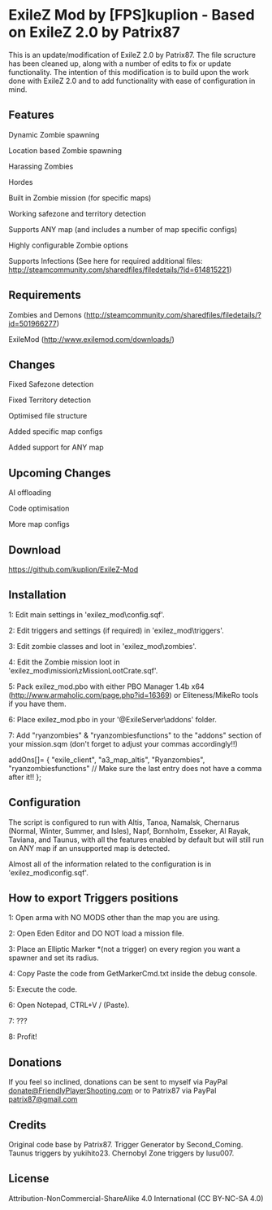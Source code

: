 # ExileZ Mod by [FPS]kuplion - Based on ExileZ 2.0 by Patrix87

This is an update/modification of ExileZ 2.0 by Patrix87. The file scructure has been cleaned up, along with a number of edits to fix or update functionality. The intention of this modification is to build upon the work done with ExileZ 2.0 and to add functionality with ease of configuration in mind.

## Features

Dynamic Zombie spawning

Location based Zombie spawning

Harassing Zombies

Hordes

Built in Zombie mission (for specific maps)

Working safezone and territory detection

Supports ANY map (and includes a number of map specific configs)

Highly configurable Zombie options

Supports Infections (See here for required additional files: http://steamcommunity.com/sharedfiles/filedetails/?id=614815221)

## Requirements

Zombies and Demons (http://steamcommunity.com/sharedfiles/filedetails/?id=501966277)

ExileMod (http://www.exilemod.com/downloads/)

## Changes

Fixed Safezone detection

Fixed Territory detection

Optimised file structure

Added specific map configs

Added support for ANY map

## Upcoming Changes

AI offloading

Code optimisation

More map configs

## Download

https://github.com/kuplion/ExileZ-Mod

## Installation

1: Edit main settings in 'exilez_mod\config.sqf'.

2: Edit triggers and settings (if required) in 'exilez_mod\triggers\'.

3: Edit zombie classes and loot in 'exilez_mod\zombies\'.

4: Edit the Zombie mission loot in 'exilez_mod\mission\zMissionLootCrate.sqf'.

5: Pack exilez_mod.pbo with either PBO Manager 1.4b x64 (http://www.armaholic.com/page.php?id=16369) or Eliteness/MikeRo tools if you have them.

6: Place exilez_mod.pbo in your '@ExileServer\addons\' folder.

7: Add "ryanzombies" & "ryanzombiesfunctions" to the "addons" section of your mission.sqm (don't forget to adjust your commas accordingly!!)

addOns[]=
{
	"exile_client",
	"a3_map_altis",
	"Ryanzombies",
	"ryanzombiesfunctions" // Make sure the last entry does not have a comma after it!!
};

## Configuration

The script is configured to run with Altis, Tanoa, Namalsk, Chernarus (Normal, Winter, Summer, and Isles), Napf, Bornholm, Esseker, Al Rayak, Taviana, and Taunus, with all the features enabled by default but will still run on ANY map if an unsupported map is detected.

Almost all of the information related to the configuration is in 'exilez_mod\config.sqf'.

## How to export Triggers positions

1: Open arma with NO MODS other than the map you are using.

2: Open Eden Editor and DO NOT load a mission file.

3: Place an Elliptic Marker *(not a trigger) on every region you want a spawner and set its radius.

4: Copy Paste the code from GetMarkerCmd.txt inside the debug console.

5: Execute the code.

6: Open Notepad, CTRL+V / (Paste).

7: ???

8: Profit!

## Donations

If you feel so inclined, donations can be sent to myself via PayPal donate@FriendlyPlayerShooting.com or to Patrix87 via PayPal patrix87@gmail.com

## Credits

Original code base by Patrix87. Trigger Generator by Second_Coming. Taunus triggers by yukihito23. Chernobyl Zone triggers by lusu007.

## License
Attribution-NonCommercial-ShareAlike 4.0 International (CC BY-NC-SA 4.0)
